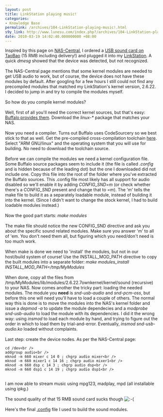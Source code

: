 ```yaml
---
layout: post
title: LinkStation playing music!
categories:
- Knowledge Base
permalink: /archives/104-LinkStation-playing-music!.html
s9y_link: http://www.lunesu.com/index.php?/archives/104-LinkStation-playing-music!.html
date: 2010-03-19 14:02:40.000000000 +08:00
---
```

Inspired by this page on <a href="http://buffalo.nas-central.org/wiki/Add_a_USB_sound_card" title="Add a USB sound card">NAS-Central</a>, I ordered a <a href="http://item.taobao.com/item_detail.jhtml?item_id=50334a3c57df67f334cf4d7b70b6d67c&x_id=db1" title="USB 5.1声卡">USB sound card on TaoBao</a> (15 RMB including delivery!) and plugged it into my <a href="http://lunesu.com/index.php?/archives/96-Heh.html" title="Open stock LinkStation">LinkStation</a>. A quick <em>dmesg</em> showed that the device was detected, but not recognized.<br />
<br />
The NAS-Central page mentions that some kernel modules are needed to get USB audio to work, but of course, the device does not have these modules by default. After googling for a few hours I still could not find any precompiled modules that matched my LinkStation's kernel version, 2.6.22. I decided to jump in and try to compile the modules myself.<br />
<br />
So how do you compile kernel modules? <br />
<br />
Well, first of all you'll need the correct kernel sources, but that's easy: <a href="http://opensource.buffalo.jp/gpl_storage.html" title="Buffalo NAS sources">Buffalo provides them</a>. Download the <em>linux-*</em> package that matches your NAS.<br />
<br />
Now you need a compiler. Turns out Buffalo uses CodeSourcery so we best stick to that as well. Get the pre-compiled cross-compilation toolchain <a href="http://www.codesourcery.com/sgpp/lite/arm/releases/2005q3-2" title="CodeSourcery cross-compilation toolchain">here</a>. Select "ARM GNU/linux" and the operating system that you will use for building. No need to download the toolchain source.<br />
<br />
Before we can compile the modules we need a kernel configuration file. Some Buffalo source packages seem to include it (the file is called <em>.config</em> and is hidden because of the leading dot) but the one I downloaded did not include one. Copy this file into the root of the folder where you've extracted the Buffalo sources. This .config file most likely has all support for audio disabled so we'll enable it by adding <em>CONFIG_SND=m</em> (or check whether there's a <em>CONFIG_SND</em> present and change that to <em>=m</em>). The 'm' tells the make file to build it as a separately loadable module, instead of building it into the kernel. (Since I didn't want to change the stock kernel, I had to build loadable modules instead.)<br />
<br />
Now the good part starts: <em>make modules</em><br />
<br />
The make file should notice the new CONFIG_SND directive and ask you about the specific sound related modules. Make sure you answer 'm' to all of 'em. You don't need them all, but figuring which you need/don't need is too much work.<br />
<br />
When make is done we need to 'install' the modules, but not in our host/build system of course! Use the INSTALL_MOD_PATH directive to copy the built modules into a separate folder: <em>make modules_install INSTALL_MOD_PATH=/tmp/MyModules</em><br />
<br />
When done, copy all the files from /tmp/MyModules/lib/modules/2.6.22.7ownkernel/kernel/sound (recursive) to your NAS. Now comes another the tricky part: loading the needed modules. The module you <strong>need</strong> is <em>snd-usb-audio</em> and <em>snd-pcm-oss</em>, but before this one will need you'll have to load a couple of others. The normal way this is done is to move the modules into the NAS's kernel folder and issue a <em>depmod -a</em> to update the module dependecies and a <em>modprobe snd-usb-audio</em> to load the module with its dependencies. I did it the wrong way: using <em>insmod</em> to load each module by hand, and trying to figure out the order in which to load them by trial-and-error. Eventually, <em>insmod snd-usb-audio.ko</em> loaded without complaints.<br />
<br />
Last step: create the device nodes. As per the NAS-Central page:
```
cd /dev<br />
addgroup audio<br />
mknod -m 660 mixer c 14 0 ; chgrp audio mixer<br />
mknod -m 660 mixer1 c 14 16 ; chgrp audio mixer1<br />
mknod -m 660 dsp c 14 3 ; chgrp audio dsp<br />
mknod -m 660 dsp1 c 14 19 ; chgrp audio dsp1<br />
```
<br />
I am now able to stream music using mpg123, madplay, mpd (all installable using ipkg.)<br />
<br />
The sound quality of that 15 RMB sound card sucks though <img src="http://www.lunesu.com/templates/default/img/emoticons/sad.png" alt=":-(" style="display: inline; vertical-align: bottom;" class="emoticon" /><br />
<br />
Here's the final <a href="http://www.lunesu.com/uploads/config.bz2" title="config.bz2" target="_blank">.config</a> file I used to build the sound modules.
